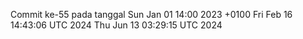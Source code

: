 Commit ke-55 pada tanggal Sun Jan 01 14:00 2023 +0100
Fri Feb 16 14:43:06 UTC 2024
Thu Jun 13 03:29:15 UTC 2024

